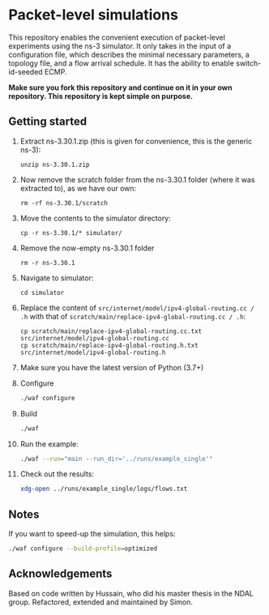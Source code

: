 # Packet-level simulations

This repository enables the convenient execution of packet-level experiments using the ns-3 simulator. It only takes in the input of a configuration file, which describes the minimal necessary parameters, a topology file, and a flow arrival schedule. It has the ability to enable switch-id-seeded ECMP.

**Make sure you fork this repository and continue on it in your own repository. This repository is kept simple on purpose.**

## Getting started

1. Extract ns-3.30.1.zip (this is given for convenience, this is the generic ns-3):
   ```
   unzip ns-3.30.1.zip
   ```
   
2. Now remove the scratch folder from the ns-3.30.1 folder (where it was extracted to), as we have our own:
   ```
   rm -rf ns-3.30.1/scratch
   ```
   
3. Move the contents to the simulator directory:
   ```
   cp -r ns-3.30.1/* simulator/
   ```
   
4. Remove the now-empty ns-3.30.1 folder
   ```
   rm -r ns-3.30.1
   ```

5. Navigate to simulator:
   ```
   cd simulator
   ```

6. Replace the content of `src/internet/model/ipv4-global-routing.cc / .h` with that of `scratch/main/replace-ipv4-global-routing.cc / .h`:
   ```
   cp scratch/main/replace-ipv4-global-routing.cc.txt src/internet/model/ipv4-global-routing.cc
   cp scratch/main/replace-ipv4-global-routing.h.txt src/internet/model/ipv4-global-routing.h
   ```

7. Make sure you have the latest version of Python (3.7+)
   
8. Configure
    ```bash
    ./waf configure
    ```
   
9. Build
    ```bash
    ./waf
    ```
   
10. Run the example:
    ```bash
    ./waf --run="main --run_dir='../runs/example_single'"
    ```

11. Check out the results:
    ```bash
    xdg-open ../runs/example_single/logs/flows.txt
    ```
 
 ## Notes
 
If you want to speed-up the simulation, this helps:
 ```bash
 ./waf configure --build-profile=optimized
 ```

## Acknowledgements

Based on code written by Hussain, who did his master thesis in the NDAL group.
Refactored, extended and maintained by Simon.
